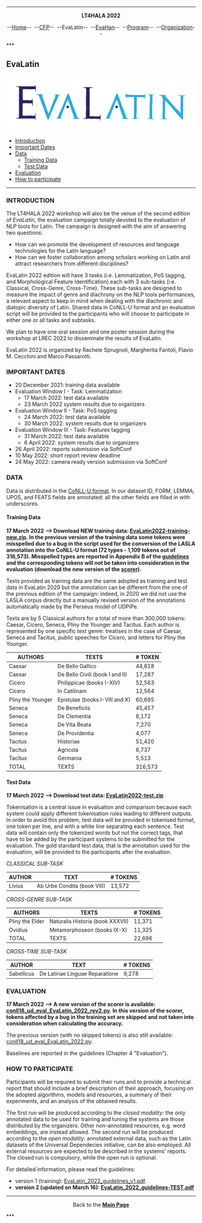 ***
<p style="text-align: center;"><b>LT4HALA 2022</b></p>
<p style="text-align: center;">--<a href="index">Home</a>--&nbsp;&nbsp;--<a href="CFP">CFP</a>--&nbsp;&nbsp;--EvaLatin--&nbsp;&nbsp;--<a href="EvaHan">EvaHan</a>--&nbsp;&nbsp;--<a href="Program">Program</a>--&nbsp;&nbsp;--<a href="organization">Organization</a>--</p>
***

## EvaLatin

![](LOGO.png)

- [Introduction](#introduction)
- [Important Dates](#important-dates)
- [Data](#data)
  * [Training Data](#training-data)
  * [Test Data](#test-data)
- [Evaluation](#evaluation)
- [How to participate](#how-to-participate)

___

### INTRODUCTION

The LT4HALA 2022 workshop will also be the venue of the second edition of *EvaLatin*, the evaluation campaign totally devoted to the evaluation of NLP tools for Latin. The campaign is designed with the aim of answering two questions:
- How can we promote the development of resources and language technologies for the Latin language?
- How can we foster collaboration among scholars working on Latin and attract researchers from different disciplines?

EvaLatin 2022 edition will have 3 tasks (i.e. Lemmatization, PoS tagging, and Morphological Feature Identification) each with 3 sub-tasks (i.e. Classical, Cross-Genre, Cross-Time). These sub-tasks are designed to measure the impact of genre and diachrony on the NLP tools performances, a relevant aspect to keep in mind when dealing with the diachronic and diatopic diversity of Latin. Shared data in CoNLL-U format and an evaluation script will be provided to the participants who will choose to participate in either one or all tasks and subtasks. 

We plan to have one oral session and one poster session during the workshop at LREC 2022 to disseminate the results of EvaLatin.

EvaLatin 2022 is organized by Rachele Sprugnoli, Margherita Fantoli, Flavio M. Cecchini and Marco Passarotti.

### IMPORTANT DATES
- 20 December 2021: training data available
- Evaluation Window I - Task: Lemmatization
  - 17 March 2022: test data available
  - 23 March 2022 system results due to organizers
- Evaluation Window II - Task: PoS tagging
  - 24 March 2022: test data available
  - 30 March 2022: system results due to organizers
- Evaluation Window III - Task: Features tagging
  - 31 March 2022: test data available
  - 6 April 2022: system results due to organizers
- 26 April 2022: reports submission via SoftConf
- 10 May 2022: short report review deadline
- 24 May 2022: camera ready version submission via SoftConf

### DATA
Data is distributed in the [CoNLL-U format](https://universaldependencies.org/format.html). In our dataset ID, FORM, LEMMA, UPOS, and FEATS fields are annotated: all the other fields are filled in with underscores.

#### Training Data
**17 March 2022 --> Download NEW training data: [EvaLatin2022-training-new.zip](https://github.com/CIRCSE/LT4HALA/blob/master/2022/data_and_doc/EvaLatin2022-training-new.zip). In the previous version of the training data some tokens were misspelled due to a bug in the script used for the conversion of the LASLA annotation into the CoNLL-U format (72 types - 1,109 tokens out of 316,573). Misspelled types are reported in Appendix B of the [guidelines](https://github.com/CIRCSE/LT4HALA/blob/master/2022/data_and_doc/EvaLatin_2022_guidelines-TEST.pdf) and the corresponding tokens will not be taken into consideration in the evaluation (download the new version of the [scorer](https://github.com/CIRCSE/LT4HALA/blob/master/2022/data_and_doc/conll18_ud_eval_EvaLatin_2022_rev2.py)).**

Texts provided as training data are the same adopted as training and test data in EvaLatin 2020 but the annotation can be different from the one of the previous edition of the campaign: indeed, in 2020 we did not use the LASLA corpus directly but a manually revised version of the annotations automatically made by the Perseus model of UDPiPe.

Texts are by 5 Classical authors for a total of more than 300,000 tokens: Caesar, Cicero, Seneca, Pliny the Younger and Tacitus. Each author is represented by one specific text genre: treatises in the case of Caesar, Seneca and Tacitus, public speeches for Cicero, and letters for Pliny the Younger. 

| AUTHORS           | TEXTS                           | # TOKEN |
|-------------------|---------------------------------|---------|
| Caesar            | De Bello Gallico                | 44,818  |
| Caesar            | De Bello Civili (book I and II) | 17,287  |
| Cicero            | Philippicae (books I-XIV)       | 52,563  |
| Cicero            | In Catilinam                    | 12,564  |
| Pliny the Younger | Epistulae (books I-VIII and X)  | 60,695  |
| Seneca            | De Beneficiis                   | 45,457  |
| Seneca            | De Clementia                    | 8,172   |
| Seneca            | De Vita Beata                   | 7,270   |
| Seneca            | De Providentia                  | 4,077   |
| Tacitus            | Historiae                       | 51,420  |
| Tacitus           | Agricola                        | 6,737   |
| Tacitus            | Germania                        | 5,513   |
| TOTAL             | TEXTS                           | 316,573 |

#### Test Data
**17 March 2022 --> Download test data: [EvaLatin2022-test.zip](https://github.com/CIRCSE/LT4HALA/tree/master/2022/data_and_doc/EvaLatin2022-test.zip)**

Tokenisation is a central issue in evaluation and comparison because each system could apply different tokenisation rules leading to different outputs. In order to avoid this problem, test data will be provided in tokenised format, one token per line, and with a white line separating each sentence. Test data will contain only the tokenized words but not the correct tags, that have to be added by the participant systems to be submitted for the evaluation.
The gold standard test data, that is the annotation used for the evaluation, will be provided to the participants after the evaluation.

*CLASSICAL SUB-TASK*

| AUTHOR | TEXT                        | # TOKENS |
|--------|-----------------------------|----------|
| Livius | Ab Urbe Condita (book VIII) | 13,572   |

*CROSS-GENRE SUB-TASK*

| AUTHORS         | TEXTS                            | # TOKENS |
|-----------------|----------------------------------|----------|
| Pliny the Elder | Naturalis Historia (book XXXVII) | 11,371   |
| Ovidius         | Metamorphoseon (books IX-X)      | 11,325   |
| TOTAL           | TEXTS                            | 22,696   |

*CROSS-TIME SUB-TASK*

| AUTHOR     | TEXT                           | # TOKENS |
|------------|--------------------------------|----------|
| Sabellicus | De Latinae Linguae Reparatione | 9,278    |

### EVALUATION
**17 March 2022 --> A new version of the scorer is available: [conll18_ud_eval_EvaLatin_2022_rev2.py](https://github.com/CIRCSE/LT4HALA/tree/master/2022/data_and_doc/conll18_ud_eval_EvaLatin_2022_rev2.py). In this version of the scorer, tokens affected by a bug in the training set are skipped and not taken into consideration when calculating the accuracy.**

The previous version (with no skipped tokens) is also still available: [conll18_ud_eval_EvaLatin_2022.py](https://github.com/CIRCSE/LT4HALA/tree/master/2022/data_and_doc/conll18_ud_eval_EvaLatin_2022.py).

Baselines are reported in the guidelines (Chapter 4 "Evaluation").

### HOW TO PARTICIPATE
Participants will be required to submit their runs and to provide a technical report that should include a brief description of their approach, focusing on the adopted algorithms, models and resources, a summary of their experiments, and an analysis of the obtained results.
  
The first run will be produced according to the *closed modality*: the only annotated data to be used for training and tuning the systems are those distributed by the organizers. Other non-annotated resources, e.g. word embeddings, are instead allowed. The second run will be produced according to the *open modality*: annotated external data, such as the Latin datasets of the Universal Dependecies initiative, can be also employed. All external resources are expected to be described in the systems' reports. The closed run is compulsory, while the open run is optional.


For detailed information, please read the guidelines:
- version 1 (training): [EvaLatin_2022_guidelines_v1.pdf](https://github.com/CIRCSE/LT4HALA/blob/master/2022/data_and_doc/EvaLatin_2022_guidelines_v1.pdf).
- **version 2 (updated on March 16): [EvaLatin_2022_guidelines-TEST.pdf](https://github.com/CIRCSE/LT4HALA/blob/master/2022/data_and_doc/EvaLatin_2022_guidelines-TEST.pdf)**

***
<p style="text-align: center;">Back to the <a href="https://circse.github.io/LT4HALA/"><b>Main Page</b></a></p>
***

